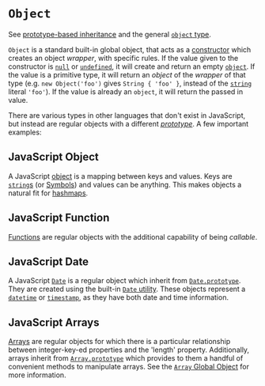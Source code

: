# `Object`

See [prototype-based inheritance][info-prototype-inheritance] and the general [`object` type][type-object].

`Object` is a standard built-in global object, that acts as a [constructor][info-constructor] which creates an object _wrapper_, with specific rules. If the value given to the constructor is [`null`][type-null] or [`undefined`][type-undefined], it will create and return an empty [`object`][type-object]. If the value is a primitive type, it will return an _object_ of the _wrapper_ of that type (e.g. `new Object('foo')` gives `String { 'foo' }`, instead of the [`string`][type-string] literal `'foo'`). If the value is already an `object`, it will return the passed in value.

There are various types in other languages that don't exist in JavaScript, but instead are regular objects with a different [_prototype_][info-prototype-inheritance]. A few important examples:

## JavaScript Object

A JavaScript [object][type-object] is a mapping between keys and values. Keys are [`string`s][type-string] (or [Symbols][type-symbol]) and values can be anything. This makes objects a natural fit for [hashmaps][type-hash-map].

## JavaScript Function

[Functions][type-function] are regular objects with the additional capability of being _callable_.

## JavaScript Date

A JavaScript [`Date`][type-date] is a regular object which inherit from [`Date.prototype`][object-date]. They are created using the built-in [`Date` utility][object-date]. These objects represent a [`datetime`][type-datetime] or [`timestamp`][type-timestamp], as they have both date and time information.

## JavaScript Arrays

[Arrays][type-array] are regular objects for which there is a particular relationship between integer-key-ed properties and the 'length' property. Additionally, arrays inherit from [`Array.prototype`][object-array] which provides to them a handful of convenient methods to manipulate arrays. See the [`Array` Global Object][object-array] for more information.

[info-constructor]: ../info/constructor.md
[info-prototype-inheritance]: ../info/prototype_inheritance.md
[object-array]: ./array.md
[object-date]: ./date.md
[type-array]: https://github.com/exercism/v3/blob/main/reference/types/array.md
[type-function]: https://github.com/exercism/v3/blob/main/reference/types/function.md
[type-hash-map]: https://github.com/exercism/v3/blob/main/reference/types/hash_map.md
[type-date]: https://github.com/exercism/v3/blob/main/reference/types/date.md
[type-datetime]: https://github.com/exercism/v3/blob/main/reference/types/datetime.md
[type-null]: https://github.com/exercism/v3/blob/main/reference/types/null.md
[type-object]: https://github.com/exercism/v3/blob/main/reference/types/object.md
[type-string]: https://github.com/exercism/v3/blob/main/reference/types/string.md
[type-symbol]: https://github.com/exercism/v3/blob/main/reference/types/symbol.md
[type-timestamp]: https://github.com/exercism/v3/blob/main/reference/types/timestamp.md
[type-undefined]: https://github.com/exercism/v3/blob/main/reference/types/undefined.md
